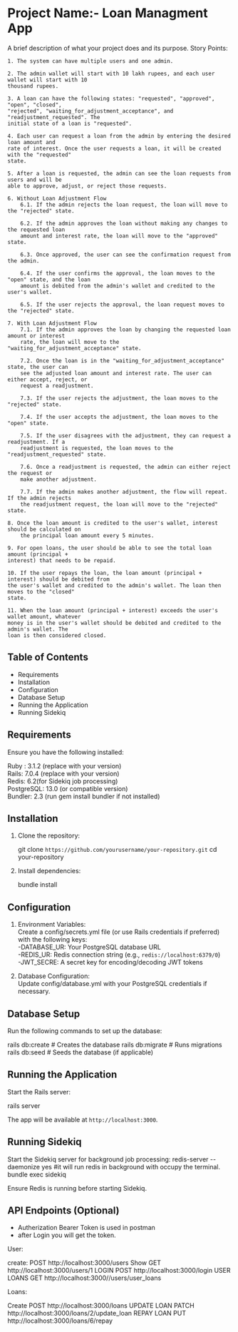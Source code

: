 

# Project Name:- Loan Managment App

A brief description of what your project does and its purpose.
Story Points:

	1. The system can have multiple users and one admin.

	2. The admin wallet will start with 10 lakh rupees, and each user wallet will start with 10
	thousand rupees.
	
	3. A loan can have the following states: "requested", "approved", "open", "closed",
	"rejected", "waiting_for_adjustment_acceptance", and "readjustment_requested". The
	initial state of a loan is "requested".
	
	4. Each user can request a loan from the admin by entering the desired loan amount and
	rate of interest. Once the user requests a loan, it will be created with the "requested"
	state.
	
	5. After a loan is requested, the admin can see the loan requests from users and will be
	able to approve, adjust, or reject those requests.
	
	6. Without Loan Adjustment Flow
		6.1. If the admin rejects the loan request, the loan will move to the "rejected" state.
		
		6.2. If the admin approves the loan without making any changes to the requested loan
		amount and interest rate, the loan will move to the "approved" state.
		
		6.3. Once approved, the user can see the confirmation request from the admin.
		
		6.4. If the user confirms the approval, the loan moves to the "open" state, and the loan
		amount is debited from the admin's wallet and credited to the user's wallet.
		
		6.5. If the user rejects the approval, the loan request moves to the "rejected" state.
	
	7. With Loan Adjustment Flow
		7.1. If the admin approves the loan by changing the requested loan amount or interest
		rate, the loan will move to the "waiting_for_adjustment_acceptance" state.
		
		7.2. Once the loan is in the "waiting_for_adjustment_acceptance" state, the user can
		see the adjusted loan amount and interest rate. The user can either accept, reject, or
		request a readjustment.
		
		7.3. If the user rejects the adjustment, the loan moves to the "rejected" state.
		
		7.4. If the user accepts the adjustment, the loan moves to the "open" state.
		
		7.5. If the user disagrees with the adjustment, they can request a readjustment. If a
		readjustment is requested, the loan moves to the "readjustment_requested" state.
		
		7.6. Once a readjustment is requested, the admin can either reject the request or
		make another adjustment.
		
		7.7. If the admin makes another adjustment, the flow will repeat. If the admin rejects
		the readjustment request, the loan will move to the "rejected" state.

	8. Once the loan amount is credited to the user's wallet, interest should be calculated on
		the principal loan amount every 5 minutes.
	
	9. For open loans, the user should be able to see the total loan amount (principal +
	interest) that needs to be repaid.
	
	10. If the user repays the loan, the loan amount (principal + interest) should be debited from
	the user's wallet and credited to the admin's wallet. The loan then moves to the "closed"
	state.
	
	11. When the loan amount (principal + interest) exceeds the user's wallet amount, whatever
	money is in the user's wallet should be debited and credited to the admin's wallet. The
	loan is then considered closed.

## Table of Contents

- Requirements
- Installation
- Configuration
- Database Setup
- Running the Application
- Running Sidekiq

## Requirements

Ensure you have the following installed:

Ruby : 3.1.2 (replace with your version)  
Rails: 7.0.4 (replace with your version)  
Redis: 6.2(for Sidekiq job processing)  
PostgreSQL: 13.0 (or compatible version)  
Bundler: 2.3 (run gem install bundler if not installed)  

## Installation

1. Clone the repository:

   git clone `https://github.com/yourusername/your-repository.git`
   cd your-repository


2. Install dependencies:

   bundle install

## Configuration

1. Environment Variables:  
   Create a config/secrets.yml file (or use Rails credentials if preferred) with the following keys:  
   -DATABASE_UR: Your PostgreSQL database URL  
   -REDIS_UR: Redis connection string (e.g., `redis://localhost:6379/0`)  
   -JWT_SECRE: A secret key for encoding/decoding JWT tokens  

2. Database Configuration:  
   Update config/database.yml with your PostgreSQL credentials if necessary.


## Database Setup

Run the following commands to set up the database:

rails db:create   # Creates the database
rails db:migrate  # Runs migrations
rails db:seed     # Seeds the database (if applicable)


## Running the Application

Start the Rails server:

rails server

The app will be available at `http://localhost:3000`.



## Running Sidekiq

Start the Sidekiq server for background job processing:
redis-server --daemonize yes  #it will run redis in background with occupy the terminal.
bundle exec sidekiq

Ensure Redis is running before starting Sidekiq.


## API Endpoints (Optional)


- Autherization Bearer Token is used in postman 
- after Login you will get the token.

User: 

create: POST http://localhost:3000/users
Show GET http://localhost:3000/users/1
LOGIN POST http://localhost:3000/login
USER LOANS GET http://localhost:3000//users/user_loans

Loans: 

Create POST http://localhost:3000/loans
UPDATE LOAN PATCH http://localhost:3000/loans/2/update_loan
REPAY LOAN PUT http://localhost:3000/loans/6/repay

